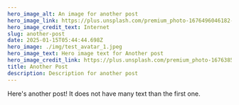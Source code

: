 ```yaml
---
hero_image_alt: An image for another post
hero_image_link: https://plus.unsplash.com/premium_photo-1676496046182-356a6a0ed002?q=80&w=1176&auto=format&fit=crop&ixlib=rb-4.0.3&ixid=M3wxMjA3fDB8MHxwaG90by1wYWdlfHx8fGVufDB8fHx8fA%3D%3D
hero_image_credit_text: Internet
slug: another-post
date: 2025-01-15T05:44:44.698Z
hero_image: ./img/test_avatar_1.jpeg
hero_image_text: Hero image text for Another post
hero_image_credit_link: https://plus.unsplash.com/premium_photo-1676385777209-1d435cc69c5a?q=80&w=1170&auto=format&fit=crop&ixlib=rb-4.0.3&ixid=M3wxMjA3fDB8MHxwaG90by1wYWdlfHx8fGVufDB8fHx8fA%3D%3D
title: Another Post
description: Description for another post
---
```


Here's another post! It does not have many text than the first one.
